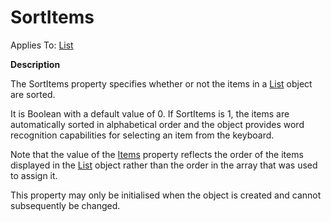 




<h1 class="heading"><span class="name">SortItems</span></h1>

Applies To: [List](./list.md)


**Description**


The SortItems property specifies whether or not the items in a [List](./list.md) object are sorted.


It is Boolean with a default value of 0. If SortItems is 1, the items are automatically sorted in alphabetical order and the object provides word recognition capabilities for selecting an item from the keyboard.


Note that the value of the [Items](items.md) property reflects the order of the items displayed in the [List](./list.md) object rather than the order in the array that was used to assign it.


This property may only be initialised when the object is created and cannot subsequently be changed.



